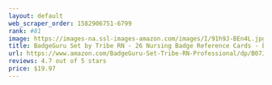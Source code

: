 ```yaml
---
layout: default 
﻿web_scraper_order: 1582906751-6799
rank: #81
image: https://images-na.ssl-images-amazon.com/images/I/91h9J-BEn4L.jpg
title: BadgeGuru Set by Tribe RN - 26 Nursing Badge Reference Cards - EKG, Vitals, Lab Values etc.…
url: https://www.amazon.com/BadgeGuru-Set-Tribe-RN-Professional/dp/B07J17Z3W6/ref=zg_mw_office-products_81?_encoding=UTF8&psc=1&refRID=Y9VNBM18FDP0BQYNCJ3S
reviews: 4.7 out of 5 stars
price: $19.97 
---
```

